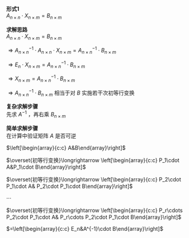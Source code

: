 **形式1**    
 $A_{n\times n}\cdot X_{n\times m}    
=B_{n\times m}$     
    
**求解思路**    
 $A_{n\times n}\cdot X_{n\times m}    
=B_{n\times m}$     
    
 $\Rightarrow A_{n\times n}^{-1}\cdot     
A_{n\times n}\cdot X_{n\times m}    
=A_{n\times n}^{-1}\cdot B_{n\times m}$     
    
 $\Rightarrow E_n \cdot X_{n\times m}    
=A_{n\times n}^{-1}\cdot B_{n\times m}$     
    
 $\Rightarrow X_{n\times m}    
=A_{n\times n}^{-1}\cdot B_{n\times m}$     
    
 $\Rightarrow A_{n\times n}^{-1}\cdot B_{n\times m}$ 相当于对 $B$ 实施若干次初等行变换    
    
**复杂求解步骤**    
先求 $A^{-1}$ ，再右乘 $B_{n\times m}$     
    
**简单求解步骤**    
在计算中验证矩阵 $A$ 是否可逆    
    
 $\left[\begin{array}{c:c}    
A&B\end{array}\right]$     
    
 $\overset{初等行变换}\longrightarrow    
\left[\begin{array}{c:c}    
P_1\cdot A&P_1\cdot B\end{array}\right]$     
    
 $\overset{初等行变换}\longrightarrow    
\left[\begin{array}{c:c}    
P_2\cdot P_1\cdot A&    
P_2\cdot P_1\cdot B\end{array}\right]$     
    
 $\cdots$     
    
 $\overset{初等行变换}\longrightarrow    
\left[\begin{array}{c:c}    
P_r\cdots P_2\cdot P_1\cdot A&    
P_r\cdots P_2\cdot P_1\cdot B\end{array}\right]$     
    
 $=\left[\begin{array}{c:c}    
E_n&A^{-1}\cdot B\end{array}\right]$     
    
